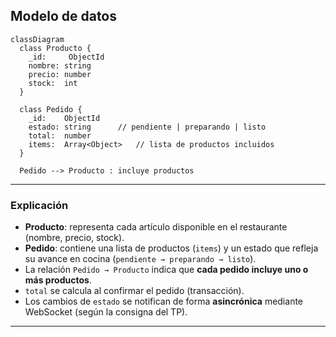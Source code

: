 ## Modelo de datos

```mermaid
classDiagram
  class Producto {
    _id:     ObjectId 
    nombre: string   
    precio: number   
    stock:  int      
  }

  class Pedido {
    _id:    ObjectId 
    estado: string      // pendiente | preparando | listo
    total:  number   
    items:  Array<Object>   // lista de productos incluidos
  }

  Pedido --> Producto : incluye productos

```

---

### **Explicación**

- **Producto**: representa cada artículo disponible en el restaurante (nombre, precio, stock).  
- **Pedido**: contiene una lista de productos (`items`) y un estado que refleja su avance en cocina (`pendiente → preparando → listo`).  
- La relación `Pedido → Producto` indica que **cada pedido incluye uno o más productos**.  
- `total` se calcula al confirmar el pedido (transacción).  
- Los cambios de `estado` se notifican de forma **asincrónica** mediante WebSocket (según la consigna del TP).

---

